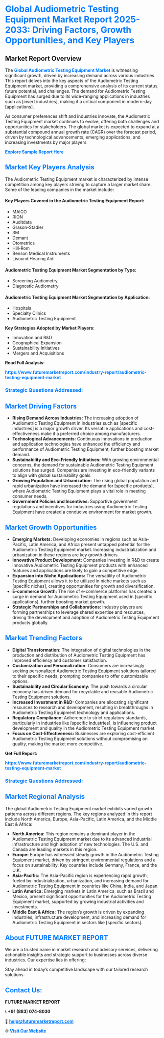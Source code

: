 <h1 style="color: #007BFF;">Global Audiometric Testing Equipment Market Report 2025-2033: Driving Factors, Growth Opportunities, and Key Players</h1>

<section id="overview">
<h2>Market Report Overview</h2>
<p>The <a href="https://www.futuremarketreport.com/industry-report/audiometric-testing-equipment-market" style="color: #007BFF; text-decoration: none;"><strong>Global Audiometric Testing Equipment Market</strong></a> is witnessing significant growth, driven by increasing demand across various industries. This report delves into the key aspects of the Audiometric Testing Equipment market, providing a comprehensive analysis of its current status, future potential, and challenges. The demand for Audiometric Testing Equipment has surged due to its wide-ranging applications in industries such as [insert industries], making it a critical component in modern-day [applications].</p>
<p>As consumer preferences shift and industries innovate, the Audiometric Testing Equipment market continues to evolve, offering both challenges and opportunities for stakeholders. The global market is expected to expand at a substantial compound annual growth rate (CAGR) over the forecast period, driven by technological advancements, emerging applications, and increasing investments by major players.</p>
</section>

<section id="overview">
<p><a href="https://www.futuremarketreport.com/request-sample/reportId=127458" style="color: #007BFF; text-decoration: none;"><strong>Explore Sample Report Here</strong></a></p>
</section>

<section id="key-players">
<h2 style="color: #007BFF;">Market Key Players Analysis</h2>
<p>The Audiometric Testing Equipment market is characterized by intense competition among key players striving to capture a larger market share. Some of the leading companies in the market include:</p>
<h4>Key Players Covered in the Audiometric Testing Equipment Report:</h4>
<ul><li>MAICO</li><li>RION</li><li>Auditdata</li><li>Grason-Stadler</li><li>3M</li><li>Demant</li><li>Otometrics</li><li>Hill-Rom</li><li>Benson Medical Instruments</li><li>Lisound Hearing Aid</li></ul>
<h4>Audiometric Testing Equipment Market Segmentation by Type:</h4>
<ul><li>Screening Audiometry</li><li>Diagnostic Audiometry</li></ul>

<h4>Audiometric Testing Equipment Market Segmentation by Application:</h4>
<ul><li>Hospitals</li><li>Specialty Clinics</li><li>Audiometric Testing Equipment</li></ul>
<p><strong>Key Strategies Adopted by Market Players:</strong></p>
<ul>
<li>Innovation and R&D</li>
<li>Geographical Expansion</li>
<li>Sustainability Initiatives</li>
<li>Mergers and Acquisitions</li>
</ul>
</section>

<section>
<p><strong>Read Full Analysis: </strong></p><a href="https://www.futuremarketreport.com/industry-report/audiometric-testing-equipment-market" style="color: #007BFF; text-decoration: none;"><strong>https://www.futuremarketreport.com/industry-report/audiometric-testing-equipment-market</strong></a>
<h3 style="color: #007BFF;">Strategic Questions Addressed:</h3>
</section>

<section id="driving-factors">
<h2 style="color: #007BFF;">Market Driving Factors</h2>
<ul>
<li><strong>Rising Demand Across Industries:</strong> The increasing adoption of Audiometric Testing Equipment in industries such as [specific industries] is a major growth driver. Its versatile applications and cost-effectiveness make it a preferred choice among manufacturers.</li>
<li><strong>Technological Advancements:</strong> Continuous innovations in production and application technologies have enhanced the efficiency and performance of Audiometric Testing Equipment, further boosting market demand.</li>
<li><strong>Sustainability and Eco-Friendly Initiatives:</strong> With growing environmental concerns, the demand for sustainable Audiometric Testing Equipment solutions has surged. Companies are investing in eco-friendly variants to align with global sustainability goals.</li>
<li><strong>Growing Population and Urbanization:</strong> The rising global population and rapid urbanization have increased the demand for [specific products], where Audiometric Testing Equipment plays a vital role in meeting consumer needs.</li>
<li><strong>Government Policies and Incentives:</strong> Supportive government regulations and incentives for industries using Audiometric Testing Equipment have created a conducive environment for market growth.</li>
</ul>
</section>

<section id="growth-opportunities">
<h2 style="color: #007BFF;">Market Growth Opportunities</h2>
<ul>
<li><strong>Emerging Markets:</strong> Developing economies in regions such as Asia-Pacific, Latin America, and Africa present untapped potential for the Audiometric Testing Equipment market. Increasing industrialization and urbanization in these regions are key growth drivers.</li>
<li><strong>Innovative Product Development:</strong> Companies investing in R&D to create innovative Audiometric Testing Equipment products with enhanced features and applications are likely to gain a competitive edge.</li>
<li><strong>Expansion into Niche Applications:</strong> The versatility of Audiometric Testing Equipment allows it to be utilized in niche markets such as [specific niches], creating opportunities for growth and diversification.</li>
<li><strong>E-commerce Growth:</strong> The rise of e-commerce platforms has created a surge in demand for Audiometric Testing Equipment used in [specific applications], further boosting market growth.</li>
<li><strong>Strategic Partnerships and Collaborations:</strong> Industry players are forming partnerships to leverage shared expertise and resources, driving the development and adoption of Audiometric Testing Equipment products globally.</li>
</ul>
</section>

<section id="trending-factors">
<h2 style="color: #007BFF;">Market Trending Factors</h2>
<ul>
<li><strong>Digital Transformation:</strong> The integration of digital technologies in the production and distribution of Audiometric Testing Equipment has improved efficiency and customer satisfaction.</li>
<li><strong>Customization and Personalization:</strong> Consumers are increasingly seeking personalized Audiometric Testing Equipment solutions tailored to their specific needs, prompting companies to offer customizable options.</li>
<li><strong>Sustainability and Circular Economy:</strong> The push towards a circular economy has driven demand for recyclable and reusable Audiometric Testing Equipment solutions.</li>
<li><strong>Increased Investment in R&D:</strong> Companies are allocating significant resources to research and development, resulting in breakthroughs in Audiometric Testing Equipment technology and applications.</li>
<li><strong>Regulatory Compliance:</strong> Adherence to strict regulatory standards, particularly in industries like [specific industries], is influencing product development and quality in the Audiometric Testing Equipment market.</li>
<li><strong>Focus on Cost-Effectiveness:</strong> Businesses are exploring cost-efficient Audiometric Testing Equipment solutions without compromising on quality, making the market more competitive.</li>
</ul>
</section>

<section>
<p><strong>Get Full Report: </strong></p><a href="https://www.futuremarketreport.com/industry-report/audiometric-testing-equipment-market" style="color: #007BFF; text-decoration: none;"><strong>https://www.futuremarketreport.com/industry-report/audiometric-testing-equipment-market</strong></a>
<h3 style="color: #007BFF;">Strategic Questions Addressed:</h3>
</section>


<section id="regional-analysis">
<h2 style="color: #007BFF;">Market Regional Analysis</h2>
<p>The global Audiometric Testing Equipment market exhibits varied growth patterns across different regions. The key regions analyzed in this report include North America, Europe, Asia-Pacific, Latin America, and the Middle East & Africa:</p>
<ul>
<li><strong>North America:</strong> This region remains a dominant player in the Audiometric Testing Equipment market due to its advanced industrial infrastructure and high adoption of new technologies. The U.S. and Canada are leading markets in this region.</li>
<li><strong>Europe:</strong> Europe has witnessed steady growth in the Audiometric Testing Equipment market, driven by stringent environmental regulations and a focus on sustainability. Key countries include Germany, France, and the U.K.</li>
<li><strong>Asia-Pacific:</strong> The Asia-Pacific region is experiencing rapid growth, fueled by industrialization, urbanization, and increasing demand for Audiometric Testing Equipment in countries like China, India, and Japan.</li>
<li><strong>Latin America:</strong> Emerging markets in Latin America, such as Brazil and Mexico, present significant opportunities for the Audiometric Testing Equipment market, supported by growing industrial activities and investments.</li>
<li><strong>Middle East & Africa:</strong> The region’s growth is driven by expanding industries, infrastructure development, and increasing demand for Audiometric Testing Equipment in sectors like [specific sectors].</li>
</ul>
</section>

<footer>
<h2 style="color: #007BFF;">About FUTURE MARKET REPORT</h2>
<p>We are a trusted name in market research and advisory services, delivering actionable insights and strategic support to businesses across diverse industries. Our expertise lies in offering:</p>

<p>Stay ahead in today’s competitive landscape with our tailored research solutions.</p>

<h2 style="color: #007BFF;">Contact Us:</h2>
<p><strong>FUTURE MARKET REPORT</strong></p>
<p>📞 <strong>+91 (883) 074-8030</strong></p>
<p>📧 <strong><a href="mailto:help@futuremarketreport.com" style="color: #007BFF;">help@futuremarketreport.com</a></strong></p>
<p>🌐 <strong><a href="https://www.futuremarketreport.com/" style="color: #007BFF;">Visit Our Website</a></strong></p>
</footer>